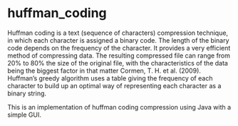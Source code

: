 # huffman_coding

Huffman coding is a text (sequence of characters) compression technique, in
which each character is assigned a binary code. The length of the binary code
depends on the frequency of the character. It provides a very efficient method of
compressing data. The resulting compressed file can range from 20% to 80% the size
of the original file, with the characteristics of the data being the biggest factor in that
matter Cormen, T. H. et al. (2009). Huffman’s greedy algorithm uses a table giving
the frequency of each character to build up an optimal way of representing each
character as a binary string.

This is an implementation of huffman coding compression using Java with a simple GUI.
